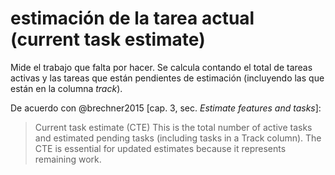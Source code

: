# estimación de la tarea actual (current task estimate)

Mide el trabajo que falta por hacer. Se calcula contando el total de tareas activas y las tareas que están pendientes de estimación (incluyendo las que están en la columna *track*).

De acuerdo con @brechner2015 [cap. 3, sec. *Estimate features and tasks*]:

 >
 > Current task estimate (CTE) This is the total number of active tasks and estimated pending tasks (including tasks in a Track column). The CTE is essential for updated estimates because it represents remaining work.
